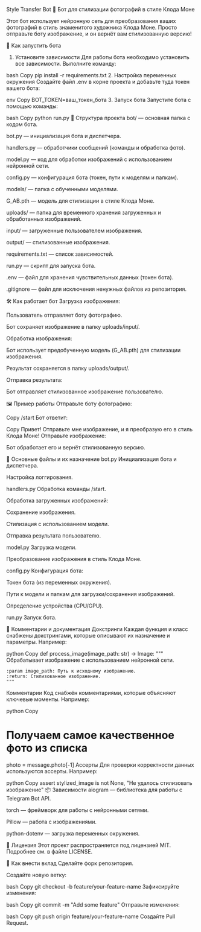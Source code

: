 Style Transfer Bot
🤖 Бот для стилизации фотографий в стиле Клода Моне

Этот бот использует нейронную сеть для преобразования ваших фотографий в стиль знаменитого художника Клода Моне. Просто отправьте боту изображение, и он вернёт вам стилизованную версию!

🚀 Как запустить бота
1. Установите зависимости
Для работы бота необходимо установить все зависимости. Выполните команду:

bash
Copy
pip install -r requirements.txt
2. Настройка переменных окружения
Создайте файл .env в корне проекта и добавьте туда токен вашего бота:

env
Copy
BOT_TOKEN=ваш_токен_бота
3. Запуск бота
Запустите бота с помощью команды:

bash
Copy
python run.py
📁 Структура проекта
bot/ — основная папка с кодом бота.

bot.py — инициализация бота и диспетчера.

handlers.py — обработчики сообщений (команды и обработка фото).

model.py — код для обработки изображений с использованием нейронной сети.

config.py — конфигурация бота (токен, пути к моделям и папкам).

models/ — папка с обученными моделями.

G_AB.pth — модель для стилизации в стиле Клода Моне.

uploads/ — папка для временного хранения загруженных и обработанных изображений.

input/ — загруженные пользователем изображения.

output/ — стилизованные изображения.

requirements.txt — список зависимостей.

run.py — скрипт для запуска бота.

.env — файл для хранения чувствительных данных (токен бота).

.gitignore — файл для исключения ненужных файлов из репозитория.

🛠 Как работает бот
Загрузка изображения:

Пользователь отправляет боту фотографию.

Бот сохраняет изображение в папку uploads/input/.

Обработка изображения:

Бот использует предобученную модель (G_AB.pth) для стилизации изображения.

Результат сохраняется в папку uploads/output/.

Отправка результата:

Бот отправляет стилизованное изображение пользователю.

🖼 Пример работы
Отправьте боту фотографию:

Copy
/start
Бот ответит:

Copy
Привет! Отправьте мне изображение, и я преобразую его в стиль Клода Моне!
Отправьте изображение:

Бот обработает его и вернёт стилизованную версию.

🧩 Основные файлы и их назначение
bot.py
Инициализация бота и диспетчера.

Настройка логгирования.

handlers.py
Обработка команды /start.

Обработка загруженных изображений:

Сохранение изображения.

Стилизация с использованием модели.

Отправка результата пользователю.

model.py
Загрузка модели.

Преобразование изображения в стиль Клода Моне.

config.py
Конфигурация бота:

Токен бота (из переменных окружения).

Пути к модели и папкам для загрузки/сохранения изображений.

Определение устройства (CPU/GPU).

run.py
Запуск бота.

📝 Комментарии и документация
Докстринги
Каждая функция и класс снабжены докстрингами, которые описывают их назначение и параметры. Например:

python
Copy
def process_image(image_path: str) -> Image:
    """
    Обрабатывает изображение с использованием нейронной сети.

    :param image_path: Путь к исходному изображению.
    :return: Стилизованное изображение.
    """
Комментарии
Код снабжён комментариями, которые объясняют ключевые моменты. Например:

python
Copy
# Получаем самое качественное фото из списка
photo = message.photo[-1]
Ассерты
Для проверки корректности данных используются ассерты. Например:

python
Copy
assert stylized_image is not None, "Не удалось стилизовать изображение"
📦 Зависимости
aiogram — библиотека для работы с Telegram Bot API.

torch — фреймворк для работы с нейронными сетями.

Pillow — работа с изображениями.

python-dotenv — загрузка переменных окружения.

📜 Лицензия
Этот проект распространяется под лицензией MIT. Подробнее см. в файле LICENSE.

🤝 Как внести вклад
Сделайте форк репозитория.

Создайте новую ветку:

bash
Copy
git checkout -b feature/your-feature-name
Зафиксируйте изменения:

bash
Copy
git commit -m "Add some feature"
Отправьте изменения:

bash
Copy
git push origin feature/your-feature-name
Создайте Pull Request.

